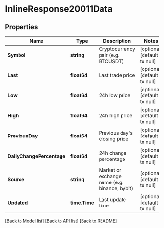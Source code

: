 # InlineResponse20011Data

## Properties
Name | Type | Description | Notes
------------ | ------------- | ------------- | -------------
**Symbol** | **string** | Cryptocurrency pair (e.g. BTCUSDT) | [optional] [default to null]
**Last** | **float64** | Last trade price | [optional] [default to null]
**Low** | **float64** | 24h low price | [optional] [default to null]
**High** | **float64** | 24h high price | [optional] [default to null]
**PreviousDay** | **float64** | Previous day&#x27;s closing price | [optional] [default to null]
**DailyChangePercentage** | **float64** | 24h change percentage | [optional] [default to null]
**Source** | **string** | Market or exchange name (e.g. binance, bybit) | [optional] [default to null]
**Updated** | [**time.Time**](time.Time.md) | Last update time | [optional] [default to null]

[[Back to Model list]](../README.md#documentation-for-models) [[Back to API list]](../README.md#documentation-for-api-endpoints) [[Back to README]](../README.md)

